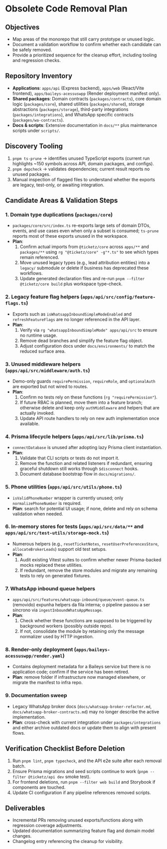 # Obsolete Code Removal Plan

## Objectives
- Map areas of the monorepo that still carry prototype or unused logic.
- Document a validation workflow to confirm whether each candidate can be safely removed.
- Provide a prioritized sequence for the cleanup effort, including tooling and regression checks.

## Repository Inventory
- **Applications**: `apps/api` (Express backend), `apps/web` (React/Vite frontend), `apps/baileys-acessuswpp` (Render deployment manifest only).
- **Shared packages**: Domain contracts (`packages/contracts`), core domain logic (`packages/core`), shared utilities (`packages/shared`), storage abstractions (`packages/storage`), third-party integrations (`packages/integrations`), and WhatsApp specific contracts (`packages/wa-contracts`).
- **Docs & scripts**: Extensive documentation in `docs/**` plus maintenance scripts under `scripts/`.

## Discovery Tooling
1. `pnpm ts-prune` → identifies unused TypeScript exports (current run highlights ~150 symbols across API, domain packages, and configs).  
2. `pnpm depcheck` → validates dependencies; current result reports no unused packages.  
3. Manual inspection of flagged files to understand whether the exports are legacy, test-only, or awaiting integration.

## Candidate Areas & Validation Steps

### 1. Domain type duplications (`packages/core`)
- `packages/core/src/index.ts` re-exports large sets of domain DTOs, events, and use cases even when only a subset is consumed; `ts-prune` reports most of these exports unused in the workspace.  
- **Plan**:
  1. Confirm actual imports from `@ticketz/core` across `apps/**` and `packages/**` using `rg "@ticketz/core" -g"*.ts"` to see which types remain referenced.
  2. Move unused legacy types (e.g., lead attribution entities) into a `legacy/` submodule or delete if business has deprecated these workflows.
  3. Update generated declaration files and re-run `pnpm --filter @ticketz/core build` plus workspace type-check.

### 2. Legacy feature flag helpers (`apps/api/src/config/feature-flags.ts`)
- Exports such as `isWhatsappInboundSimpleModeEnabled` and `refreshFeatureFlags` are no longer referenced in the API layer.  
- **Plan**:
  1. Verify via `rg "whatsappInboundSimpleMode" apps/api/src` to ensure no runtime usage.  
  2. Remove dead branches and simplify the feature flag object.  
  3. Adjust configuration docs under `docs/environments/` to match the reduced surface area.

### 3. Unused middleware helpers (`apps/api/src/middleware/auth.ts`)
- Demo-only guards `requirePermission`, `requireRole`, and `optionalAuth` are exported but not wired to routes.  
- **Plan**:
  1. Confirm no tests rely on these functions (`rg "requirePermission"`).  
  2. If future RBAC is planned, move them into a feature branch; otherwise delete and keep only `authMiddleware` and helpers that are actually invoked.  
  3. Update API route handlers to rely on new auth implementation once available.

### 4. Prisma lifecycle helpers (`apps/api/src/lib/prisma.ts`)
- `connectDatabase` is unused after adopting lazy Prisma client instantiation.  
- **Plan**:
  1. Validate that CLI scripts or tests do not import it.  
  2. Remove the function and related listeners if redundant, ensuring graceful shutdown still works through `$disconnect` hooks.  
  3. Document database bootstrap flow in `docs/migrations/`.

### 5. Phone utilities (`apps/api/src/utils/phone.ts`)
- `isValidPhoneNumber` wrapper is currently unused; only `normalizePhoneNumber` is required.  
- **Plan**: search for potential UI usage; if none, delete and rely on schema validation when needed.

### 6. In-memory stores for tests (`apps/api/src/data/**` and `apps/api/src/test-utils/storage-mock.ts`)
- Numerous helpers (e.g., `resetTicketNotes`, `resetUserPreferencesStore`, `allocateBrokerLeads`) support old test setups.  
- **Plan**:
  1. Audit existing Vitest suites to confirm whether newer Prisma-backed mocks replaced these utilities.  
  2. If redundant, remove the store modules and migrate any remaining tests to rely on generated fixtures.

### 7. WhatsApp inbound queue helpers
- `apps/api/src/features/whatsapp-inbound/queue/event-queue.ts` (removido) expunha helpers da fila interna; o pipeline passou a ser síncrono via `ingestInboundWhatsAppMessage`.
- **Plan**:
  1. Check whether these functions are supposed to be triggered by background workers (possibly outside repo).  
  2. If not, consolidate the module by retaining only the message normalizer used by HTTP ingestion.

### 8. Render-only deployment (`apps/baileys-acessuswpp/render.yaml`)
- Contains deployment metadata for a Baileys service but there is no application code; confirm if the service has been retired.  
- **Plan**: remove folder if infrastructure now managed elsewhere, or migrate the manifest to infra repo.

### 9. Documentation sweep
- Legacy WhatsApp broker docs (`docs/whatsapp-broker-refactor.md`, `docs/whatsapp-broker-contracts.md`) may no longer describe the active implementation.  
- **Plan**: cross-check with current integration under `packages/integrations` and either archive outdated docs or update them to align with present flows.

## Verification Checklist Before Deletion
1. Run `pnpm lint`, `pnpm typecheck`, and the API e2e suite after each removal batch.
2. Ensure Prisma migrations and seed scripts continue to work (`pnpm --filter @ticketz/api dev` smoke test).
3. For frontend deletions, run `pnpm --filter web build` and Storybook if components are touched.
4. Update CI configuration if any pipeline references removed scripts.

## Deliverables
- Incremental PRs removing unused exports/functions along with regression coverage adjustments.
- Updated documentation summarizing feature flag and domain model changes.
- Changelog entry referencing the cleanup for visibility.
